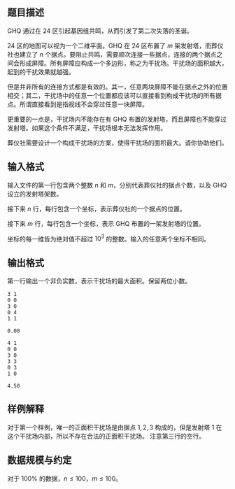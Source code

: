 ## 题目描述

GHQ 通过在 24 区引起基因组共鸣，从而引发了第二次失落的圣诞。

24 区的地图可以视为一个二维平面。GHQ 在 24 区布置了 $m$ 架发射塔，而葬仪社也建立了 $n$ 个据点。要阻止共鸣，需要顺次连接一些据点，连接的两个据点之间会形成屏障。所有屏障应构成一个多边形，称之为干扰场。干扰场的面积越大，起到的干扰效果就越强。

但是并非所有的连接方式都是有效的。其一，任意两块屏障不能在据点之外的位置相交；其二，干扰场中的任意一个位置都应该可以直接看到构成干扰场的所有据点。所谓直接看到是指视线不会穿过任意一块屏障。

更重要的一点是，干扰场内不能存在有 GHQ 布置的发射塔，而且屏障也不能穿过发射塔。如果这个条件不满足，干扰场根本无法发挥作用。

葬仪社需要设计一个构成干扰场的方案，使得干扰场的面积最大。请你协助他们。

## 输入格式

输入文件的第一行包含两个整数 $n$ 和 $m$，分别代表葬仪社的据点个数，以及 GHQ 设立的发射塔架数。

接下来 $n$ 行，每行包含一个坐标，表示葬仪社的一个据点的位置。

接下来 $m$ 行，每行包含一个坐标，表示 GHQ 布置的一架发射塔的位置。

坐标的每一维皆为绝对值不超过 $10^3$ 的整数。输入的任意两个坐标不相同。

## 输出格式

第一行输出一个非负实数，表示干扰场的最大面积。保留两位小数。

```input1
3 1
0 0
3 0
0 4
1 1
```

```output1
0.00
```

```input2
4 1
0 0
3 0
3 3
0 3
1 0
```

```output2
4.50
```

## 样例解释

对于第一个样例，唯一的正面积干扰场是由据点 $1,2,3$ 构成的，但是发射塔 $1$ 在这个干扰场内部，所以不存在合法的正面积干扰场。
注意第三行的空行。

## 数据规模与约定

对于 $100\%$ 的数据，$n \le 100$，$m \le 100$。

